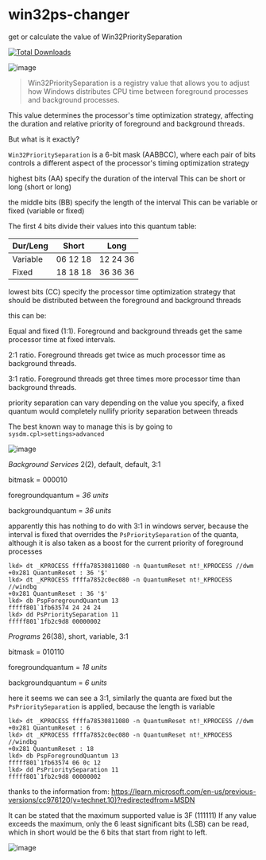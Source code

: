 # win32ps-changer
get or calculate the value of Win32PrioritySeparation

[![Total Downloads](https://img.shields.io/github/downloads/LuSlower/win32ps-changer/total.svg)](https://github.com/LuSlower/win32ps-changer/releases)

![image](https://github.com/user-attachments/assets/9a0e1c9c-d67f-4dcd-a7bb-07225941b99a)

> Win32PrioritySeparation is a registry value that allows you to adjust how Windows distributes CPU time between foreground processes and background processes.

This value determines the processor's time optimization strategy, affecting the duration and relative priority of foreground and background threads.

But what is it exactly?

`Win32PrioritySeparation` is a 6-bit mask (AABBCC), where each pair of bits controls a different aspect of the processor's timing optimization strategy

highest bits (AA)
specify the duration of the interval
This can be short or long (short or long)

the middle bits (BB)
specify the length of the interval
This can be variable or fixed (variable or fixed)

The first 4 bits divide their values ​​into this quantum table:

| Dur/Leng |  Short   |    Long    |
|----------|----------|------------|
| Variable | 06 12 18 | 12 24 36   |
| Fixed    | 18 18 18 | 36 36 36   |

lowest bits (CC)
specify the processor time optimization strategy that should be distributed between the foreground and background threads

this can be:

Equal and fixed (1:1). Foreground and background threads get the same processor time at fixed intervals.

2:1 ratio. Foreground threads get twice as much processor time as background threads.

3:1 ratio. Foreground threads get three times more processor time than background threads. 

priority separation can vary depending on the value you specify, a fixed quantum would completely nullify priority separation between threads

The best known way to manage this is by going to `sysdm.cpl>settings>advanced` 

![image](https://github.com/LuSlower/Win32Ps-Changer/assets/148411728/b110a7e4-7c5f-4be6-b30d-58b20c8ad995)

_Background Services_
2(2), default, default, 3:1

bitmask = 000010

foregroundquantum = _36 units_

backgroundquantum = _36 units_

apparently this has nothing to do with 3:1
in windows server, because the interval is fixed that overrides the `PsPrioritySeparation` of the quanta,
although it is also taken as a boost for the current priority of foreground processes

```
lkd> dt _KPROCESS ffffa78530811080 -n QuantumReset nt!_KPROCESS //dwm
+0x281 QuantumReset : 36 '$'
lkd> dt _KPROCESS ffffa7852c0ec080 -n QuantumReset nt!_KPROCESS //windbg
+0x281 QuantumReset : 36 '$'
lkd> db PspForegroundQuantum 13
fffff801`1fb63574 24 24 24
lkd> dd PsPrioritySeparation 11
fffff801`1fb2c9d8 00000002
```

_Programs_
26(38), short, variable, 3:1

bitmask = 010110

foregroundquantum = _18 units_

backgroundquantum = _6 units_

here it seems we can see a 3:1, similarly the quanta are fixed but the `PsPrioritySeparation` is applied, because the length is variable

```
lkd> dt _KPROCESS ffffa78530811080 -n QuantumReset nt!_KPROCESS //dwm
+0x281 QuantumReset : 6
lkd> dt _KPROCESS ffffa7852c0ec080 -n QuantumReset nt!_KPROCESS //windbg
+0x281 QuantumReset : 18
lkd> db PspForegroundQuantum 13
fffff801`1fb63574 06 0c 12
lkd> dd PsPrioritySeparation 11
fffff801`1fb2c9d8 00000002
```

thanks to the information from:
https://learn.microsoft.com/en-us/previous-versions/cc976120(v=technet.10)?redirectedfrom=MSDN

It can be stated that the maximum supported value is 3F (111111)
If any value exceeds the maximum, only the 6 least significant bits (LSB) can be read, which in short would be the 6 bits that start from right to left.

![image](https://github.com/user-attachments/assets/32b0d87f-454c-457e-a6e9-4944c6121402)









